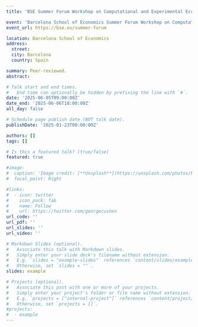 ```yaml
---
title: 'BSE Summer Forum Workshop on Computational and Experimental Economics (Accepted Poster)'

event: 'Barcelona School of Economics Summer Forum Workshop on Computational and Experimental Economics'
event_url: https://bse.eu/summer-forum

location: Barcelona School of Economics
address:
  street: 
  city: Barcelona
  country: Spain 

summary: Peer-reviewed. 
abstract: 

# Talk start and end times.
#   End time can optionally be hidden by prefixing the line with `#`.
date: '2025-06-05T09:00:00Z'
date_end: '2025-06-06T18:00:00Z'
all_day: false

# Schedule page publish date (NOT talk date).
publishDate: '2025-01-23T00:00:00Z'

authors: []
tags: []

# Is this a featured talk? (true/false)
featured: true

#image:
#  caption: 'Image credit: [**Unsplash**](https://unsplash.com/photos/bzdhc5b3Bxs)'
#  focal_point: Right

#links:
#  - icon: twitter
#    icon_pack: fab
#    name: Follow
#    url: https://twitter.com/georgecushen
url_code: ''
url_pdf: ''
url_slides: ''
url_video: ''

# Markdown Slides (optional).
#   Associate this talk with Markdown slides.
#   Simply enter your slide deck's filename without extension.
#   E.g. `slides = "example-slides"` references `content/slides/example-slides.md`.
#   Otherwise, set `slides = ""`.
slides: example

# Projects (optional).
#   Associate this post with one or more of your projects.
#   Simply enter your project's folder or file name without extension.
#   E.g. `projects = ["internal-project"]` references `content/project/deep-learning/index.md`.
#   Otherwise, set `projects = []`.
#projects:
#  - example
---
```

